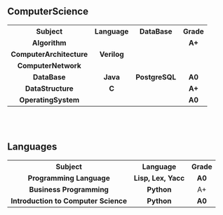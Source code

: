 <h2><strong>ComputerScience</strong></h2>

<table>
  <tr>
    <th style="text-align: center;"><strong>Subject</strong></th>
    <th style="text-align: center;"><strong>Language</strong></th>
    <th style="text-align: center;"><strong>DataBase</strong></th>
    <th style="text-align: center;"><strong>Grade</strong></th>
  </tr>
  <tr>
    <td style="text-align: center;"><strong>Algorithm</strong></td>
    <td style="text-align: center;"><strong></strong></td>
    <td style="text-align: center;"><strong></strong></td>
    <td style="text-align: center;"><strong>A+</strong></td>
  </tr>
  <tr>
    <td style="text-align: center;"><strong>ComputerArchitecture</strong></td>
    <td style="text-align: center;"><strong>Verilog</strong></td>
    <td style="text-align: center;"><strong></strong></td>
    <td style="text-align: center;"><strong></strong></td>
  </tr>
  <tr>
    <td style="text-align: center;"><strong>ComputerNetwork</strong></td>
    <td style="text-align: center;"><strong></strong></td>
    <td style="text-align: center;"><strong></strong></td>
    <td style="text-align: center;"><strong></strong></td>
  </tr>
  <tr>
    <td style="text-align: center;"><strong>DataBase</strong></td>
    <td style="text-align: center;"><strong>Java</strong></td>
    <td style="text-align: center;"><strong>PostgreSQL</strong></td>
    <td style="text-align: center;"><strong>A0</strong></td>
  </tr>
  <tr>
    <td style="text-align: center;"><strong>DataStructure</strong></td>
    <td style="text-align: center;"><strong>C</strong></td>
    <td style="text-align: center;"><strong></strong></td>
    <td style="text-align: center;"><strong>A+</strong></td>
  </tr>
  <tr>
    <td style="text-align: center;"><strong>OperatingSystem</strong></td>
    <td style="text-align: center;"><strong></strong></td>
    <td style="text-align: center;"><strong></strong></td>
    <td style="text-align: center;"><strong>A0</strong></td>
  </tr>
</table>

<br/>
<br/>

<strong><h2>Languages</strong></h2>

<table>
  <tr>
    <th style="text-align: center;"><strong>Subject</strong></th>
    <th style="text-align: center;"><strong>Language</strong></th>
    <th style="text-align: center;"><strong>Grade</strong></th>
  </tr>
  <tr>
    <td style="text-align: center;"><strong>Programming Language</strong></td>
    <td style="text-align: center;"><strong>Lisp, Lex, Yacc</strong></td>
    <td style="text-align: center;"><strong>A0</strong></td>
  </tr>
  <tr>
    <td style="text-align: center;"><strong>Business Programming</strong></td>
    <td style="text-align: center;"><strong>Python</strong></td>
    <td style="text-align: center;"><strong></strong>A+</td>
  </tr>
  <tr>
    <td style="text-align: center;"><strong>Introduction to Computer Science</strong></td>
    <td style="text-align: center;"><strong>Python</strong></td>
    <td style="text-align: center;"><strong>A0</strong></td>
  </tr>
</table>
